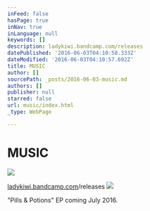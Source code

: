 ```yaml
---
inFeed: false
hasPage: true
inNav: true
inLanguage: null
keywords: []
description: ladykiwi.bandcamp.com/releases
datePublished: '2016-06-03T04:10:58.333Z'
dateModified: '2016-06-03T04:10:57.692Z'
title: MUSIC
author: []
sourcePath: _posts/2016-06-03-music.md
authors: []
publisher: null
starred: false
url: music/index.html
_type: WebPage

---
```

# MUSIC
![](https://the-grid-user-content.s3-us-west-2.amazonaws.com/a9b4e0ef-415a-4705-8b9a-fd54a71e2e8f.jpg)

[ladykiwi.bandcamp.com][0]/releases
![](https://the-grid-user-content.s3-us-west-2.amazonaws.com/bdeadb29-29ad-4efb-a0c0-8194cbf547c2.jpg)

"Pills & Potions" EP coming July 2016\.

[0]: http://ladykiwi.bandcamp.com/